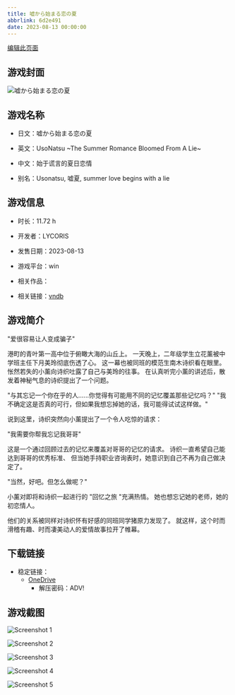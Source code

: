 ```yaml
---
title: 嘘から始まる恋の夏
abbrlink: 6d2e491
date: 2023-08-13 00:00:00
---
```

[编辑此页面](https://github.com/ACG-3/ADV3-source/blob/main/source/_posts/games/%E5%98%98%E3%81%8B%E3%82%89%E5%A7%8B%E3%81%BE%E3%82%8B%E6%81%8B%E3%81%AE%E5%A4%8F.md)

## 游戏封面

![嘘から始まる恋の夏](https://pan.timero.xyz/d/onedrive/img_lib_001/%E5%98%98%E3%81%8B%E3%82%89%E5%A7%8B%E3%81%BE%E3%82%8B%E6%81%8B%E3%81%AE%E5%A4%8F_cover.avif)


## 游戏名称

- 日文：嘘から始まる恋の夏
- 英文：UsoNatsu ~The Summer Romance Bloomed From A Lie~
- 中文：始于谎言的夏日恋情

- 别名：Usonatsu, 嘘夏, summer love begins with a lie


## 游戏信息

- 时长：11.72 h
- 开发者：LYCORIS
- 发售日期：2023-08-13
- 游戏平台：win
- 相关作品：

- 相关链接：[vndb](https://vndb.org/v34151)


## 游戏简介

"爱很容易让人变成骗子"

港町的青叶第一高中位于俯瞰大海的山丘上。
一天晚上，二年级学生立花薰被中学班主任下月美玲彻底伤透了心。
这一幕也被同班的模范生南木诗织看在眼里。
怅然若失的小薰向诗织吐露了自己与美玲的往事。
在认真听完小薰的讲述后，散发着神秘气息的诗织提出了一个问题。

"与其忘记一个你在乎的人......你觉得有可能用不同的记忆覆盖那些记忆吗？"
"我不确定这是否真的可行，但如果我想忘掉她的话，我可能得试试这样做。"

说到这里，诗织突然向小薰提出了一个令人吃惊的请求：

"我需要你帮我忘记我哥哥"

这是一个通过回顾过去的记忆来覆盖对哥哥的记忆的请求。
诗织一直希望自己能达到哥哥的优秀标准、
但当她手持职业咨询表时，她意识到自己不再为自己做决定了。

"当然，好吧。但怎么做呢？"

小薰对即将和诗织一起进行的 "回忆之旅 "充满热情。
她也想忘记她的老师，她的初恋情人。

他们的关系被同样对诗织怀有好感的同班同学猪原力发现了。
就这样，这个时而滑稽有趣、时而凄美动人的爱情故事拉开了帷幕。




## 下载链接

- 稳定链接：
    - [OneDrive](https://pan.timero.xyz/onedrive/adv_lib_001/%E5%98%98%E3%81%8B%E3%82%89%E5%A7%8B%E3%81%BE%E3%82%8B%E6%81%8B%E3%81%AE%E5%A4%8F)
        - 解压密码：ADV!



## 游戏截图


![Screenshot 1](https://pan.timero.xyz/d/onedrive/img_lib_001/%E5%98%98%E3%81%8B%E3%82%89%E5%A7%8B%E3%81%BE%E3%82%8B%E6%81%8B%E3%81%AE%E5%A4%8F_Screenshot_1.avif)

![Screenshot 2](https://pan.timero.xyz/d/onedrive/img_lib_001/%E5%98%98%E3%81%8B%E3%82%89%E5%A7%8B%E3%81%BE%E3%82%8B%E6%81%8B%E3%81%AE%E5%A4%8F_Screenshot_2.avif)

![Screenshot 3](https://pan.timero.xyz/d/onedrive/img_lib_001/%E5%98%98%E3%81%8B%E3%82%89%E5%A7%8B%E3%81%BE%E3%82%8B%E6%81%8B%E3%81%AE%E5%A4%8F_Screenshot_3.avif)

![Screenshot 4](https://pan.timero.xyz/d/onedrive/img_lib_001/%E5%98%98%E3%81%8B%E3%82%89%E5%A7%8B%E3%81%BE%E3%82%8B%E6%81%8B%E3%81%AE%E5%A4%8F_Screenshot_4.avif)

![Screenshot 5](https://pan.timero.xyz/d/onedrive/img_lib_001/%E5%98%98%E3%81%8B%E3%82%89%E5%A7%8B%E3%81%BE%E3%82%8B%E6%81%8B%E3%81%AE%E5%A4%8F_Screenshot_5.avif)

